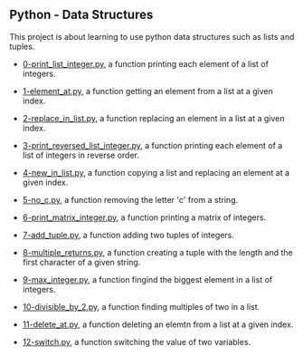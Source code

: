 ## Python - Data Structures

This project is about learning to use python data structures such as lists and tuples.

* [0-print_list_integer.py](https://github.com/gwendalminguy/holbertonschool-higher_level_programming/tree/main/python-data_structures/0-print_list_integer.py), a function printing each element of a list of integers.

* [1-element_at.py](https://github.com/gwendalminguy/holbertonschool-higher_level_programming/tree/main/python-data_structures/1-element_at.py), a function getting an element from a list at a given index.

* [2-replace_in_list.py](https://github.com/gwendalminguy/holbertonschool-higher_level_programming/tree/main/python-data_structures/2-replace_in_list.py), a function replacing an element in a list at a given index.

* [3-print_reversed_list_integer.py](https://github.com/gwendalminguy/holbertonschool-higher_level_programming/tree/main/python-data_structures/3-print_reversed_list_integer.py), a function printing each element of a list of integers in reverse order.

* [4-new_in_list.py](https://github.com/gwendalminguy/holbertonschool-higher_level_programming/tree/main/python-data_structures/4-new_in_list.py), a function copying a list and replacing an element at a given index.

* [5-no_c.py](https://github.com/gwendalminguy/holbertonschool-higher_level_programming/tree/main/python-data_structures/5-no_c.py), a function removing the letter 'c' from a string.

* [6-print_matrix_integer.py](https://github.com/gwendalminguy/holbertonschool-higher_level_programming/tree/main/python-data_structures/6-print_matrix_integer.py), a function printing a matrix of integers.

* [7-add_tuple.py](https://github.com/gwendalminguy/holbertonschool-higher_level_programming/tree/main/python-data_structures/7-add_tuple.py), a function adding two tuples of integers.

* [8-multiple_returns.py](https://github.com/gwendalminguy/holbertonschool-higher_level_programming/tree/main/python-data_structures/8-multiple_returns.py), a function creating a tuple with the length and the first character of a given string.

* [9-max_integer.py](https://github.com/gwendalminguy/holbertonschool-higher_level_programming/tree/main/python-data_structures/9-max_integer.py), a function fingind the biggest element in a list of integers.

* [10-divisible_by_2.py](https://github.com/gwendalminguy/holbertonschool-higher_level_programming/tree/main/python-data_structures/10-divisible_by_2.py), a function finding multiples of two in a list.

* [11-delete_at.py](https://github.com/gwendalminguy/holbertonschool-higher_level_programming/tree/main/python-data_structures/11-delete_at.py), a function deleting an elemtn from a list at a given index.

* [12-switch.py](https://github.com/gwendalminguy/holbertonschool-higher_level_programming/tree/main/python-data_structures/12-switch.py), a function switching the value of two variables.
